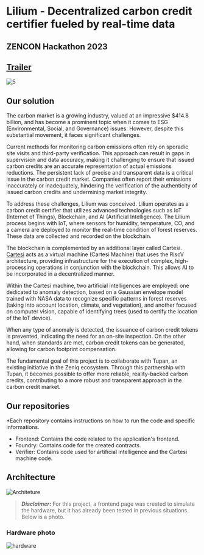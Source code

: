 # Lilium - Decentralized carbon credit certifier fueled by real-time data
## ZENCON Hackathon 2023
## [Trailer]()

![5](https://github.com/Lilium-ZenCon/.github/assets/99221221/ecd26c91-b59e-4c95-b505-33b38dac12ff)

## Our solution

The carbon market is a growing industry, valued at an impressive $414.8 billion, and has become a prominent topic when it comes to ESG (Environmental, Social, and Governance) issues. However, despite this substantial movement, it faces significant challenges.

Current methods for monitoring carbon emissions often rely on sporadic site visits and third-party verification. This approach can result in gaps in supervision and data accuracy, making it challenging to ensure that issued carbon credits are an accurate representation of actual emissions reductions. The persistent lack of precise and transparent data is a critical issue in the carbon credit market. Companies often report their emissions inaccurately or inadequately, hindering the verification of the authenticity of issued carbon credits and undermining market integrity.

To address these challenges, Lilium was conceived. Lilium operates as a carbon credit certifier that utilizes advanced technologies such as IoT (Internet of Things), Blockchain, and AI (Artificial Intelligence). The Lilium process begins with IoT, where sensors for humidity, temperature, CO, and a camera are deployed to monitor the real-time condition of forest reserves. These data are collected and recorded on the blockchain.

The blockchain is complemented by an additional layer called Cartesi. [Cartesi](https://cartesi.io/) acts as a virtual machine (Cartesi Machine) that uses the RiscV architecture, providing infrastructure for the execution of complex, high-processing operations in conjunction with the blockchain. This allows AI to be incorporated in a decentralized manner.

Within the Cartesi machine, two artificial intelligences are employed: one dedicated to anomaly detection, based on a Gaussian envelope model trained with NASA data to recognize specific patterns in forest reserves (taking into account location, climate, and vegetation), and another focused on computer vision, capable of identifying trees (used to certify the location of the IoT device).

When any type of anomaly is detected, the issuance of carbon credit tokens is prevented, indicating the need for an on-site inspection. On the other hand, when standards are met, carbon credit tokens can be generated, allowing for carbon footprint compensation.

The fundamental goal of this project is to collaborate with Tupan, an existing initiative in the Zeniq ecosystem. Through this partnership with Tupan, it becomes possible to offer more reliable, reality-backed carbon credits, contributing to a more robust and transparent approach in the carbon credit market.

## Our repositories

*Each repository contains instructions on how to run the code and specific informations.

- Frontend: Contains the code related to the application's frontend.
- Foundry: Contains code for the created contracts.
- Verifier: Contains code used for artificial intelligence and the Cartesi machine code.


## Architecture
![Architeture](https://github.com/Lilium-ZenCon/.github/assets/99221221/96a06143-3ae4-4324-963f-40b48c79ef49)
> ***Disclaimer:*** For this project, a frontend page was created to simulate the hardware, but it has already been tested in previous situations. Below is a photo. 
### Hardware photo

![hardware](https://github.com/Lilium-ZenCon/.github/assets/99221221/1ffb5b22-ed68-4ae9-bdcc-ba654e648b41)


